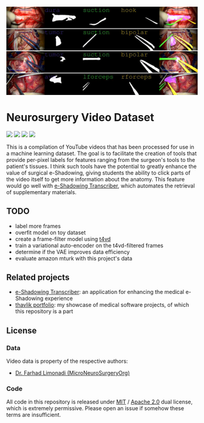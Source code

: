 ![](./images/output.gif)
# Neurosurgery Video Dataset
[<img src="https://img.shields.io/badge/maintenance%20status-actively%20developed-brightgreen">](https://github.com/thavlik/neurosurgery-video-dataset)
[<img src="https://img.shields.io/badge/Language-python-FFD43B.svg">](https://www.python.org/)
[<img src="https://img.shields.io/badge/License-Apache_2.0-orange.svg">](./LICENSE-Apache)
[<img src="https://img.shields.io/badge/License-MIT-lightblue.svg">](./LICENSE-MIT)

This is a compilation of YouTube videos that has been processed for use in a machine learning dataset. The goal is to facilitate the creation of tools that provide per-pixel labels for features ranging from the surgeon's tools to the patient's tissues. I think such tools have the potential to greatly enhance the value of surgical e-Shadowing, giving students the ability to click parts of the video itself to get more information about the anatomy. This feature would go well with [e-Shadowing Transcriber](https://github.com/thavlik/transcriber), which automates the retrieval of supplementary materials.

## TODO
- label more frames
- overfit model on toy dataset
- create a frame-filter model using [t4vd](https://github.com/thavlik/t4vd)
- train a variational auto-encoder on the t4vd-filtered frames
- determine if the VAE improves data efficiency
- evaluate amazon mturk with this project's data

## Related projects
- [e-Shadowing Transcriber](https://github.com/thavlik/transcriber): an application for enhancing the medical e-Shadowing experience
- [thavlik portfolio](https://github.com/thavlik/machine-learning-portfolio): my showcase of medical software projects, of which this repository is a part

## License
### Data
Video data is property of the respective authors:
- [Dr. Farhad Limonadi (MicroNeuroSurgeryOrg)](https://www.youtube.com/@MicroNeuroSurgeryOrg/)

### Code
All code in this repository is released under [MIT](LICENSE-MIT) / [Apache 2.0](LICENSE-Apache) dual license, which is extremely permissive. Please open an issue if somehow these terms are insufficient.
